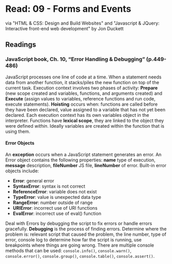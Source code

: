 # Read: 09 - Forms and Events

via "HTML & CSS: Design and Build Websites" and "Javascript & JQuery: Interactive front-end web development" by Jon Duckett

## Readings

### JavaScript book, Ch. 10, “Error Handling & Debugging” (p.449-486)

JavaScript processes one line of code at a time. When a statement needs data from another function, it stacks/piles the new function on top of the current task. Execution context involves two phases of activity: **Prepare** (new scope created and variables, functions, and arguments created) and **Execute** (assign values to variables, reference functions and run code, execute statements). **Hoisting** occurs when: functions are called before they have been declared, value assigned to a variable that has not yet been declared. Each execution context has its own variables object in the interpreter. Functions have **lexical scope**, they are linked to the object they were defined *within*. Ideally variables are created within the function that is using them. 

#### Error Objects

An **exception** occurs when a JavaScript statement generates an error. An Error object contains the following properties: **name** type of execution, **message** description, **fileNumber** JS file, **lineNumber** of error. Built-in error objects include:

- **Error**: general error
- **SyntaxError**: syntax is not correct
- **ReferenceError**: variable does not exist
- **TypeError**: value is unexpected data type
- **RangeError**: number outside of range
- **URIError**: incorrect use of URI functions
- **EvalError**: incorrect use of eval() function

Deal with Errors by debugging the script to fix errors or handle errors gracefully. **Debugging** is the process of finding errors. Determine where the problem is: relevant script that caused the problem, the line number, type of error, console log to determine how far the script is running, use breakpoints where things are going wrong. There are multiple console methods that can be used: `console.info()`, `console.warn()`, `console.error()`, `console.group()`, `console.table()`, `console.assert()`.
